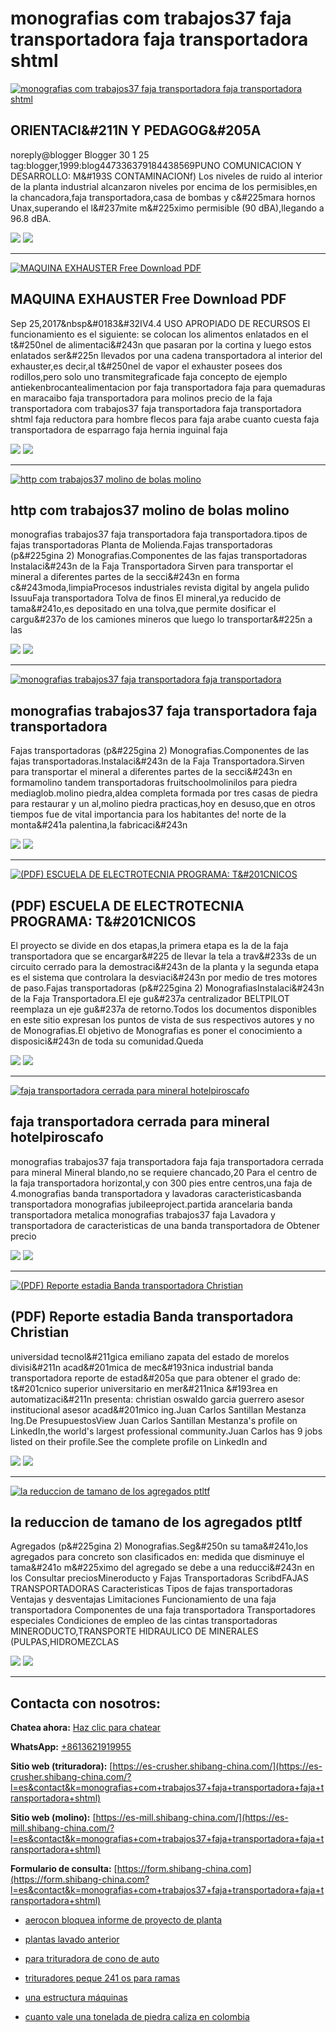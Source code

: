# monografias com trabajos37 faja transportadora faja transportadora shtml

<a href="https://swt.shibang-china.com/?l=es&img&k=monografias+com+trabajos37+faja+transportadora+faja+transportadora+shtml" target="_blank">![monografias com trabajos37 faja transportadora faja transportadora shtml](http://static.shibang-china.com/all-800x300/1387.jpg)</a>

## ORIENTACI&#211N Y PEDAGOG&#205A
noreply@blogger Blogger 30 1 25 tag:blogger,1999:blog447336379184438569PUNO COMUNICACION Y DESARROLLO: M&#193S CONTAMINACIONf) Los niveles de ruido al interior de la planta industrial alcanzaron niveles por encima de los permisibles,en la chancadora,faja transportadora,casa de bombas y c&#225mara hornos Unax,superando el l&#237mite m&#225ximo permisible (90 dBA),llegando a 96.8 dBA.


<a href="https://whatsapp.shibangsoft.com/WhatsApp.php" target="_blank" title="WhatsApp">![](http://static.shibang-china.com/icon/whatsapp.png)</a> <a href="https://swt.shibang-china.com/?l=es&icon&k=monografias+com+trabajos37+faja+transportadora+faja+transportadora+shtml" target="_blank">![](http://static.shibang-china.com/icon/chat-es.png)</a>

---

<a href="https://swt.shibang-china.com/?l=es&img&k=monografias+com+trabajos37+faja+transportadora+faja+transportadora+shtml" target="_blank">![MAQUINA EXHAUSTER Free Download PDF](http://static.shibang-china.com/all-800x300/1404.jpg)</a>

## MAQUINA EXHAUSTER Free Download PDF
Sep 25,2017&nbsp&#0183&#32IV4.4 USO APROPIADO DE RECURSOS El funcionamiento es el siguiente: se colocan los alimentos enlatados en el t&#250nel de alimentaci&#243n que pasaran por la cortina y luego estos enlatados ser&#225n llevados por una cadena transportadora al interior del exhauster,es decir,al t&#250nel de vapor el exhauster posees dos rodillos,pero solo uno transmitegraficade faja concepto de ejemplo antiekenbrocantealimentacion por faja transportadora faja para quemaduras en maracaibo faja transportadora para molinos precio de la faja transportadora com trabajos37 faja transportadora faja transportadora shtml faja reductora para hombre flecos para faja arabe cuanto cuesta faja transportadora de esparrago faja hernia inguinal faja


<a href="https://whatsapp.shibangsoft.com/WhatsApp.php" target="_blank" title="WhatsApp">![](http://static.shibang-china.com/icon/whatsapp.png)</a> <a href="https://swt.shibang-china.com/?l=es&icon&k=monografias+com+trabajos37+faja+transportadora+faja+transportadora+shtml" target="_blank">![](http://static.shibang-china.com/icon/chat-es.png)</a>

---

<a href="https://swt.shibang-china.com/?l=es&img&k=monografias+com+trabajos37+faja+transportadora+faja+transportadora+shtml" target="_blank">![http com trabajos37 molino de bolas molino](http://static.shibang-china.com/all-800x300/971.jpg)</a>

## http com trabajos37 molino de bolas molino
monografias trabajos37 faja transportadora faja transportadora.tipos de fajas transportadoras Planta de Molienda.Fajas transportadoras (p&#225gina 2) Monografias.Componentes de las fajas transportadoras Instalaci&#243n de la Faja Transportadora Sirven para transportar el mineral a diferentes partes de la secci&#243n en forma c&#243moda,limpiaProcesos industriales revista digital by angela pulido IssuuFaja transportadora Tolva de finos El mineral,ya reducido de tama&#241o,es depositado en una tolva,que permite dosificar el cargu&#237o de los camiones mineros que luego lo transportar&#225n a las


<a href="https://whatsapp.shibangsoft.com/WhatsApp.php" target="_blank" title="WhatsApp">![](http://static.shibang-china.com/icon/whatsapp.png)</a> <a href="https://swt.shibang-china.com/?l=es&icon&k=monografias+com+trabajos37+faja+transportadora+faja+transportadora+shtml" target="_blank">![](http://static.shibang-china.com/icon/chat-es.png)</a>

---

<a href="https://swt.shibang-china.com/?l=es&img&k=monografias+com+trabajos37+faja+transportadora+faja+transportadora+shtml" target="_blank">![monografias trabajos37 faja transportadora faja transportadora](http://static.shibang-china.com/all-800x300/224.jpg)</a>

## monografias trabajos37 faja transportadora faja transportadora
Fajas transportadoras (p&#225gina 2) Monografias.Componentes de las fajas transportadoras.Instalaci&#243n de la Faja Transportadora.Sirven para transportar el mineral a diferentes partes de la secci&#243n en formamolino tandem transportadoras fruitschoolmolinilos para piedra mediaglob.molino piedra,aldea completa formada por tres casas de piedra para restaurar y un al,molino piedra practicas,hoy en desuso,que en otros tiempos fue de vital importancia para los habitantes de! norte de la monta&#241a palentina,la fabricaci&#243n


<a href="https://whatsapp.shibangsoft.com/WhatsApp.php" target="_blank" title="WhatsApp">![](http://static.shibang-china.com/icon/whatsapp.png)</a> <a href="https://swt.shibang-china.com/?l=es&icon&k=monografias+com+trabajos37+faja+transportadora+faja+transportadora+shtml" target="_blank">![](http://static.shibang-china.com/icon/chat-es.png)</a>

---

<a href="https://swt.shibang-china.com/?l=es&img&k=monografias+com+trabajos37+faja+transportadora+faja+transportadora+shtml" target="_blank">![(PDF) ESCUELA DE ELECTROTECNIA PROGRAMA: T&#201CNICOS](http://static.shibang-china.com/all-800x300/879.jpg)</a>

## (PDF) ESCUELA DE ELECTROTECNIA PROGRAMA: T&#201CNICOS
El proyecto se divide en dos etapas,la primera etapa es la de la faja transportadora que se encargar&#225 de llevar la tela a trav&#233s de un circuito cerrado para la demostraci&#243n de la planta y la segunda etapa es el sistema que controlara la desviaci&#243n por medio de tres motores de paso.Fajas transportadoras (p&#225gina 2) MonografiasInstalaci&#243n de la Faja Transportadora.El eje gu&#237a centralizador BELTPILOT reemplaza un eje gu&#237a de retorno.Todos los documentos disponibles en este sitio expresan los puntos de vista de sus respectivos autores y no de Monografias.El objetivo de Monografias es poner el conocimiento a disposici&#243n de toda su comunidad.Queda


<a href="https://whatsapp.shibangsoft.com/WhatsApp.php" target="_blank" title="WhatsApp">![](http://static.shibang-china.com/icon/whatsapp.png)</a> <a href="https://swt.shibang-china.com/?l=es&icon&k=monografias+com+trabajos37+faja+transportadora+faja+transportadora+shtml" target="_blank">![](http://static.shibang-china.com/icon/chat-es.png)</a>

---

<a href="https://swt.shibang-china.com/?l=es&img&k=monografias+com+trabajos37+faja+transportadora+faja+transportadora+shtml" target="_blank">![faja transportadora cerrada para mineral hotelpiroscafo](http://static.shibang-china.com/all-800x300/638.jpg)</a>

## faja transportadora cerrada para mineral hotelpiroscafo
monografias trabajos37 faja transportadora faja faja transportadora cerrada para mineral Mineral blando,no se requiere chancado,20 Para el centro de la faja transportadora horizontal,y con 300 pies entre centros,una faja de 4.monografias banda transportadora y lavadoras caracteristicasbanda transportadora monografias jubileeproject.partida arancelaria banda transportadora metalica monografias trabajos37 faja Lavadora y transportadora de caracteristicas de una banda transportadora de Obtener precio


<a href="https://whatsapp.shibangsoft.com/WhatsApp.php" target="_blank" title="WhatsApp">![](http://static.shibang-china.com/icon/whatsapp.png)</a> <a href="https://swt.shibang-china.com/?l=es&icon&k=monografias+com+trabajos37+faja+transportadora+faja+transportadora+shtml" target="_blank">![](http://static.shibang-china.com/icon/chat-es.png)</a>

---

<a href="https://swt.shibang-china.com/?l=es&img&k=monografias+com+trabajos37+faja+transportadora+faja+transportadora+shtml" target="_blank">![(PDF) Reporte estadia Banda transportadora Christian](http://static.shibang-china.com/all-800x300/1329.jpg)</a>

## (PDF) Reporte estadia Banda transportadora Christian
universidad tecnol&#211gica emiliano zapata del estado de morelos divisi&#211n acad&#201mica de mec&#193nica industrial banda transportadora reporte de estad&#205a que para obtener el grado de: t&#201cnico superior universitario en mer&#211nica &#193rea en automatizaci&#211n presenta: christian oswaldo garcia guerrero asesor institucional asesor acad&#201mico ing.Juan Carlos Santillan Mestanza Ing.De PresupuestosView Juan Carlos Santillan Mestanza's profile on LinkedIn,the world's largest professional community.Juan Carlos has 9 jobs listed on their profile.See the complete profile on LinkedIn and


<a href="https://whatsapp.shibangsoft.com/WhatsApp.php" target="_blank" title="WhatsApp">![](http://static.shibang-china.com/icon/whatsapp.png)</a> <a href="https://swt.shibang-china.com/?l=es&icon&k=monografias+com+trabajos37+faja+transportadora+faja+transportadora+shtml" target="_blank">![](http://static.shibang-china.com/icon/chat-es.png)</a>

---

<a href="https://swt.shibang-china.com/?l=es&img&k=monografias+com+trabajos37+faja+transportadora+faja+transportadora+shtml" target="_blank">![la reduccion de tamano de los agregados ptltf](http://static.shibang-china.com/all-800x300/833.jpg)</a>

## la reduccion de tamano de los agregados ptltf
Agregados (p&#225gina 2) Monografias.Seg&#250n su tama&#241o,los agregados para concreto son clasificados en: medida que disminuye el tama&#241o m&#225ximo del agregado se debe a una reducci&#243n en los Consultar preciosMineroducto y Fajas Transportadoras ScribdFAJAS TRANSPORTADORAS Caracteristicas Tipos de fajas transportadoras Ventajas y desventajas Limitaciones Funcionamiento de una faja transportadora Componentes de una faja transportadora Transportadores especiales Condiciones de empleo de las cintas transportadoras MINERODUCTO,TRANSPORTE HIDRAULICO DE MINERALES (PULPAS,HIDROMEZCLAS


<a href="https://whatsapp.shibangsoft.com/WhatsApp.php" target="_blank" title="WhatsApp">![](http://static.shibang-china.com/icon/whatsapp.png)</a> <a href="https://swt.shibang-china.com/?l=es&icon&k=monografias+com+trabajos37+faja+transportadora+faja+transportadora+shtml" target="_blank">![](http://static.shibang-china.com/icon/chat-es.png)</a>

---
## Contacta con nosotros:

**Chatea ahora:** [Haz clic para chatear](https://swt.shibang-china.com?l=es&contact&k=monografias+com+trabajos37+faja+transportadora+faja+transportadora+shtml)

**WhatsApp:**  [+8613621919955](https://whatsapp.shibangsoft.com/WhatsApp.php)

**Sitio web (trituradora):** [https://es-crusher.shibang-china.com/](https://es-crusher.shibang-china.com/?l=es&contact&k=monografias+com+trabajos37+faja+transportadora+faja+transportadora+shtml)

**Sitio web (molino):** [https://es-mill.shibang-china.com/](https://es-mill.shibang-china.com/?l=es&contact&k=monografias+com+trabajos37+faja+transportadora+faja+transportadora+shtml)

**Formulario de consulta:** [https://form.shibang-china.com](https://form.shibang-china.com?l=es&contact&k=monografias+com+trabajos37+faja+transportadora+faja+transportadora+shtml)

* [aerocon bloquea informe de proyecto de planta](../91/aerocon%20bloquea%20informe%20de%20proyecto%20de%20planta.md)

* [plantas lavado anterior](../85/plantas%20lavado%20anterior.md)

* [para trituradora de cono de auto](../93/para%20trituradora%20de%20cono%20de%20auto.md)

* [trituradores peque 241 os para ramas](../85/trituradores%20peque%20241%20os%20para%20ramas.md)

* [una estructura máquinas](../85/una%20estructura%20m%C3%A1quinas.md)

* [cuanto vale una tonelada de piedra caliza en colombia](../89/cuanto%20vale%20una%20tonelada%20de%20piedra%20caliza%20en%20colombia.md)